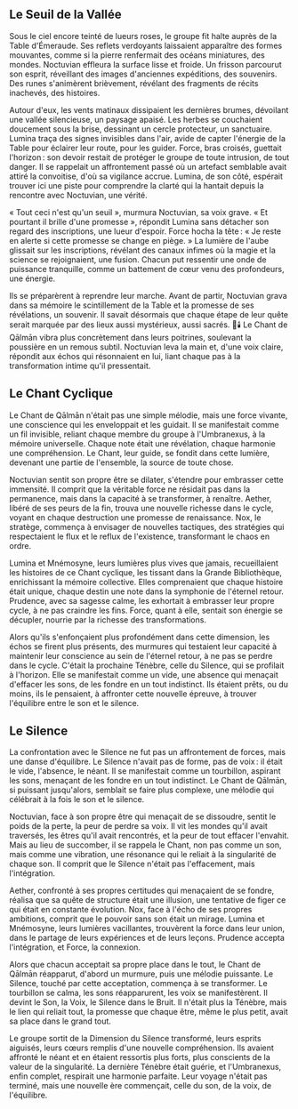
## Le Seuil de la Vallée

Sous le ciel encore teinté de lueurs roses, le groupe fit halte auprès de la Table d'Émeraude. Ses reflets verdoyants laissaient apparaître des formes mouvantes, comme si la pierre renfermait des océans miniatures, des mondes. Noctuvian effleura la surface lisse et froide. Un frisson parcourut son esprit, réveillant des images d'anciennes expéditions, des souvenirs. Des runes s'animèrent brièvement, révélant des fragments de récits inachevés, des histoires.

Autour d'eux, les vents matinaux dissipaient les dernières brumes, dévoilant une vallée silencieuse, un paysage apaisé. Les herbes se couchaient doucement sous la brise, dessinant un cercle protecteur, un sanctuaire. Lumina traça des signes invisibles dans l'air, avide de capter l'énergie de la Table pour éclairer leur route, pour les guider. Force, bras croisés, guettait l'horizon : son devoir restait de protéger le groupe de toute intrusion, de tout danger. Il se rappelait un affrontement passé où un artefact semblable avait attiré la convoitise, d'où sa vigilance accrue. Lumina, de son côté, espérait trouver ici une piste pour comprendre la clarté qui la hantait depuis la rencontre avec Noctuvian, une vérité.

« Tout ceci n'est qu'un seuil », murmura Noctuvian, sa voix grave. « Et pourtant il brille d'une promesse », répondit Lumina sans détacher son regard des inscriptions, une lueur d'espoir. Force hocha la tête : « Je reste en alerte si cette promesse se change en piège. » La lumière de l'aube glissait sur les inscriptions, révélant des canaux infimes où la magie et la science se rejoignaient, une fusion. Chacun put ressentir une onde de puissance tranquille, comme un battement de cœur venu des profondeurs, une énergie.

Ils se préparèrent à reprendre leur marche. Avant de partir, Noctuvian grava dans sa mémoire le scintillement de la Table et la promesse de ses révélations, un souvenir. Il savait désormais que chaque étape de leur quête serait marquée par des lieux aussi mystérieux, aussi sacrés. 🌌🕯️ Le Chant de Qālmān vibra plus concrètement dans leurs poitrines, soulevant la poussière en un remous subtil. Noctuvian leva la main et, d'une voix claire, répondit aux échos qui résonnaient en lui, liant chaque pas à la transformation intime qu'il pressentait.

## Le Chant Cyclique

Le Chant de Qālmān n'était pas une simple mélodie, mais une force vivante, une conscience qui les enveloppait et les guidait. Il se manifestait comme un fil invisible, reliant chaque membre du groupe à l'Umbranexus, à la mémoire universelle. Chaque note était une révélation, chaque harmonie une compréhension. Le Chant, leur guide, se fondit dans cette lumière, devenant une partie de l'ensemble, la source de toute chose.

Noctuvian sentit son propre être se dilater, s'étendre pour embrasser cette immensité. Il comprit que la véritable force ne résidait pas dans la permanence, mais dans la capacité à se transformer, à renaître. Aether, libéré de ses peurs de la fin, trouva une nouvelle richesse dans le cycle, voyant en chaque destruction une promesse de renaissance. Nox, le stratège, commença à envisager de nouvelles tactiques, des stratégies qui respectaient le flux et le reflux de l'existence, transformant le chaos en ordre.

Lumina et Mnémosyne, leurs lumières plus vives que jamais, recueillaient les histoires de ce Chant cyclique, les tissant dans la Grande Bibliothèque, enrichissant la mémoire collective. Elles comprenaient que chaque histoire était unique, chaque destin une note dans la symphonie de l'éternel retour. Prudence, avec sa sagesse calme, les exhortait à embrasser leur propre cycle, à ne pas craindre les fins. Force, quant à elle, sentait son énergie se décupler, nourrie par la richesse des transformations.

Alors qu'ils s'enfonçaient plus profondément dans cette dimension, les échos se firent plus présents, des murmures qui testaient leur capacité à maintenir leur conscience au sein de l'éternel retour, à ne pas se perdre dans le cycle. C'était la prochaine Ténèbre, celle du Silence, qui se profilait à l'horizon. Elle se manifestait comme un vide, une absence qui menaçait d'effacer les sons, de les fondre en un tout indistinct. Ils étaient prêts, ou du moins, ils le pensaient, à affronter cette nouvelle épreuve, à trouver l'équilibre entre le son et le silence.

## Le Silence

La confrontation avec le Silence ne fut pas un affrontement de forces, mais une danse d'équilibre. Le Silence n'avait pas de forme, pas de voix : il était le vide, l'absence, le néant. Il se manifestait comme un tourbillon, aspirant les sons, menaçant de les fondre en un tout indistinct. Le Chant de Qālmān, si puissant jusqu'alors, semblait se faire plus complexe, une mélodie qui célébrait à la fois le son et le silence.

Noctuvian, face à son propre être qui menaçait de se dissoudre, sentit le poids de la perte, la peur de perdre sa voix. Il vit les mondes qu'il avait traversés, les êtres qu'il avait rencontrés, et la peur de tout effacer l'envahit. Mais au lieu de succomber, il se rappela le Chant, non pas comme un son, mais comme une vibration, une résonance qui le reliait à la singularité de chaque son. Il comprit que le Silence n'était pas l'effacement, mais l'intégration.

Aether, confronté à ses propres certitudes qui menaçaient de se fondre, réalisa que sa quête de structure était une illusion, une tentative de figer ce qui était en constante évolution. Nox, face à l'écho de ses propres ambitions, comprit que le pouvoir sans son était un mirage. Lumina et Mnémosyne, leurs lumières vacillantes, trouvèrent la force dans leur union, dans le partage de leurs expériences et de leurs leçons. Prudence accepta l'intégration, et Force, la connexion.

Alors que chacun acceptait sa propre place dans le tout, le Chant de Qālmān réapparut, d'abord un murmure, puis une mélodie puissante. Le Silence, touché par cette acceptation, commença à se transformer. Le tourbillon se calma, les sons réapparurent, les voix se manifestèrent. Il devint le Son, la Voix, le Silence dans le Bruit. Il n'était plus la Ténèbre, mais le lien qui reliait tout, la promesse que chaque être, même le plus petit, avait sa place dans le grand tout.

Le groupe sortit de la Dimension du Silence transformé, leurs esprits aiguisés, leurs cœurs remplis d'une nouvelle compréhension. Ils avaient affronté le néant et en étaient ressortis plus forts, plus conscients de la valeur de la singularité. La dernière Ténèbre était guérie, et l'Umbranexus, enfin complet, respirait une harmonie parfaite. Leur voyage n'était pas terminé, mais une nouvelle ère commençait, celle du son, de la voix, de l'équilibre.
